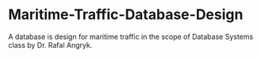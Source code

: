 # Maritime-Traffic-Database-Design
A database is design for maritime traffic in the scope of Database Systems class by Dr. Rafal Angryk.
